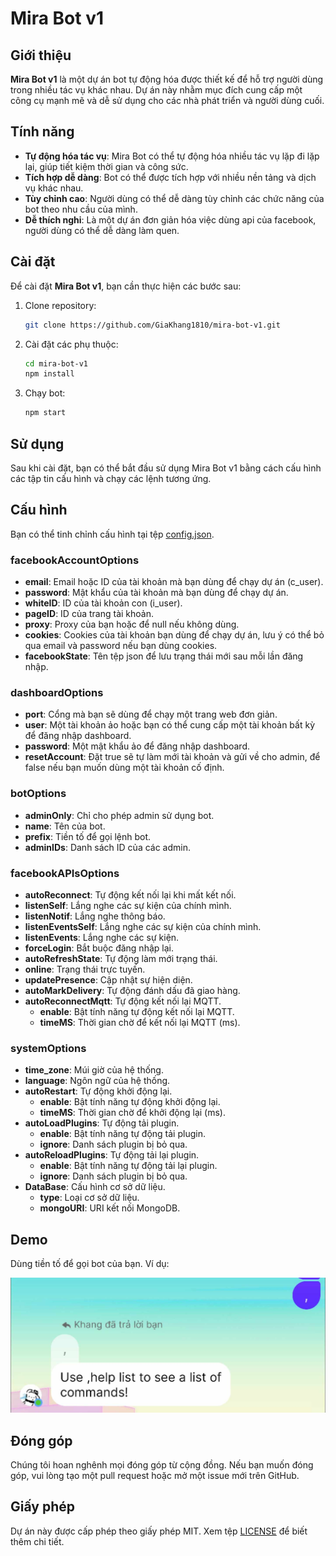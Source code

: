 # Mira Bot v1

## Giới thiệu

**Mira Bot v1** là một dự án bot tự động hóa được thiết kế để hỗ trợ người dùng trong nhiều tác vụ khác nhau. Dự án này nhằm mục đích cung cấp một công cụ mạnh mẽ và dễ sử dụng cho các nhà phát triển và người dùng cuối.

## Tính năng

- **Tự động hóa tác vụ**: Mira Bot có thể tự động hóa nhiều tác vụ lặp đi lặp lại, giúp tiết kiệm thời gian và công sức.
- **Tích hợp dễ dàng**: Bot có thể được tích hợp với nhiều nền tảng và dịch vụ khác nhau.
- **Tùy chỉnh cao**: Người dùng có thể dễ dàng tùy chỉnh các chức năng của bot theo nhu cầu của mình.
- **Dễ thích nghi**: Là một dự án đơn giản hóa việc dùng api của facebook, người dùng có thể dễ dàng làm quen.

## Cài đặt

Để cài đặt **Mira Bot v1**, bạn cần thực hiện các bước sau:

1. Clone repository:
    ```bash
    git clone https://github.com/GiaKhang1810/mira-bot-v1.git
    ```
2. Cài đặt các phụ thuộc:
    ```bash
    cd mira-bot-v1
    npm install
    ```
3. Chạy bot:
    ```bash
    npm start
    ```

## Sử dụng

Sau khi cài đặt, bạn có thể bắt đầu sử dụng Mira Bot v1 bằng cách cấu hình các tập tin cấu hình và chạy các lệnh tương ứng.

## Cấu hình

Bạn có thể tinh chỉnh cấu hình tại tệp [config.json](config.json).

### facebookAccountOptions

- **email**: Email hoặc ID của tài khoản mà bạn dùng để chạy dự án (c_user).
- **password**: Mật khẩu của tài khoản mà bạn dùng để chạy dự án.
- **whiteID**: ID của tài khoản con (i_user).
- **pageID**: ID của trang tài khoản.
- **proxy**: Proxy của bạn hoặc để null nếu không dùng.
- **cookies**: Cookies của tài khoản bạn dùng để chạy dự án, lưu ý có thể bỏ qua email và password nếu bạn dùng cookies.
- **facebookState**: Tên tệp json để lưu trạng thái mới sau mỗi lần đăng nhập.

### dashboardOptions

- **port**: Cổng mà bạn sẽ dùng để chạy một trang web đơn giản.
- **user**: Một tài khoản ảo hoặc bạn có thể cung cấp một tài khoản bất kỳ để đăng nhập dashboard.
- **password**: Một mật khẩu ảo để đăng nhập dashboard.
- **resetAccount**: Đặt true sẽ tự làm mới tài khoản và gửi về cho admin, để false nếu bạn muốn dùng một tài khoản cố định.

### botOptions

- **adminOnly**: Chỉ cho phép admin sử dụng bot.
- **name**: Tên của bot.
- **prefix**: Tiền tố để gọi lệnh bot.
- **adminIDs**: Danh sách ID của các admin.

### facebookAPIsOptions

- **autoReconnect**: Tự động kết nối lại khi mất kết nối.
- **listenSelf**: Lắng nghe các sự kiện của chính mình.
- **listenNotif**: Lắng nghe thông báo.
- **listenEventsSelf**: Lắng nghe các sự kiện của chính mình.
- **listenEvents**: Lắng nghe các sự kiện.
- **forceLogin**: Bắt buộc đăng nhập lại.
- **autoRefreshState**: Tự động làm mới trạng thái.
- **online**: Trạng thái trực tuyến.
- **updatePresence**: Cập nhật sự hiện diện.
- **autoMarkDelivery**: Tự động đánh dấu đã giao hàng.
- **autoReconnectMqtt**: Tự động kết nối lại MQTT.
  - **enable**: Bật tính năng tự động kết nối lại MQTT.
  - **timeMS**: Thời gian chờ để kết nối lại MQTT (ms).

### systemOptions

- **time_zone**: Múi giờ của hệ thống.
- **language**: Ngôn ngữ của hệ thống.
- **autoRestart**: Tự động khởi động lại.
  - **enable**: Bật tính năng tự động khởi động lại.
  - **timeMS**: Thời gian chờ để khởi động lại (ms).
- **autoLoadPlugins**: Tự động tải plugin.
  - **enable**: Bật tính năng tự động tải plugin.
  - **ignore**: Danh sách plugin bị bỏ qua.
- **autoReloadPlugins**: Tự động tải lại plugin.
  - **enable**: Bật tính năng tự động tải lại plugin.
  - **ignore**: Danh sách plugin bị bỏ qua.
- **DataBase**: Cấu hình cơ sở dữ liệu.
  - **type**: Loại cơ sở dữ liệu.
  - **mongoURI**: URI kết nối MongoDB.

## Demo

Dùng tiền tố để gọi bot của bạn. Ví dụ:<br>

![demo](https://raw.githubusercontent.com/DuongJs/baitapscratchrik/refs/heads/main/462639488_1192945671797249_2821391384853884519_n.jpg)

## Đóng góp

Chúng tôi hoan nghênh mọi đóng góp từ cộng đồng. Nếu bạn muốn đóng góp, vui lòng tạo một pull request hoặc mở một issue mới trên GitHub.

## Giấy phép

Dự án này được cấp phép theo giấy phép MIT. Xem tệp [LICENSE](LICENSE) để biết thêm chi tiết.


